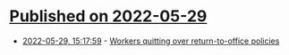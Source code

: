 # [Published on 2022-05-29](index.md)

* [2022-05-29, 15:17:59](https://news.ycombinator.com/item?id=31549791) - [Workers quitting over return-to-office policies](https://www.bbc.com/worklife/article/20220523-the-workers-quitting-over-return-to-office-policies)

